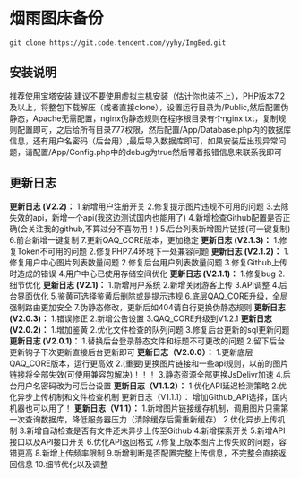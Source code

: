 # 烟雨图床备份

```shell
git clone https://git.code.tencent.com/yyhy/ImgBed.git
```



## 安装说明

推荐使用宝塔安装,建议不要使用虚拟主机安装（估计你也装不上），PHP版本7.2及以上，将整包下载解压（或者直接clone），设置运行目录为/Public,然后配置伪静态，Apache无需配置，nginx伪静态规则在程序根目录有个nginx.txt，复制规则配置即可，之后给所有目录777权限，然后配置/App/Database.php内的数据库信息，还有用户名密码（后台用）,最后导入数据库即可，如果安装后出现异常问题，请配置/App/Config.php中的debug为true然后带着报错信息来联系我即可

## 更新日志



**更新日志 (V2.2)：**
1.新增用户注册开关
2.修复提示图片违规不可用的问题
3.去除失效的api，新增一个api(我这边测试国内也能用了)
4.新增检查Github配置是否正确(会关注我的github,不算过分不喜勿用！)
5.后台列表新增图片链接(可一键复制)
6.前台新增一键复制
7.更新QAQ_CORE版本，更加稳定
**更新日志 (V2.1.3)：**
1.修复Token不可用的问题
2.修复PHP7.4环境下一处兼容问题
**更新日志 (V2.1.2)：**
1.修复用户中心图片列表数量问题
2.修复后台用户列表数量问题
3.修复Github上传时造成的错误
4.用户中心已使用存储空间优化
**更新日志 (V2.1.1)：**
1.修复bug
2.细节优化
**更新日志 (V2.1)：**
1.新增用户系统
2.新增关闭游客上传
3.API调整
4.后台界面优化
5.鉴黄可选择鉴黄后删除或是提示违规
6.底层QAQ_CORE升级，全局强制路由更加安全
7.伪静态修改，更新后如404请自行更换伪静态规则
**更新日志 (V2.0.3)：**
1.错误修正
2.新增公告设置
3.QAQ_CORE升级到V1.2.1
**更新日志 (V2.0.2)：**
1.增加鉴黄
2.优化文件检查的队列问题
3.修复后台更新的sql更新问题
**更新日志 (V2.0.1)：**
1.替换后台登录静态文件和标题不可更改的问题
2.留下后台更新钩子下次更新直接后台更新即可
**更新日志（V2.0.0）：**
1.更新底层QAQ_CORE版本，运行更高效
2.(重要)更换图片链接和一些api规则，以前的图片链接将全部失效(可使用兼容包解决)！！！
3.静态资源全部更换JsDelivr加速
4.后台用户名密码改为可后台设置
**更新日志（V1.1.2）：**
1.优化API延迟检测策略
2.优化异步上传机制和文件检查机制
更新日志（V1.1.1）：
增加Github_API选择，国内机器也可以用了！
**更新日志（V1.1）：**
1.新增图片链接缓存机制，调用图片只需第一次查询数据库，降低服务器压力（清除缓存后需重新缓存）
2.优化异步上传机制
3.新增自动检查是否有文件还未异步上传至Github
4.新增探索开关
5.新增API接口以及API接口开关
6.优化API返回格式
7.修复上版本图片上传失败的问题，容错更高
8.新增上传频率限制
9.新增判断是否配置完整上传信息，不完整会直接返回信息
10.细节优化以及调整